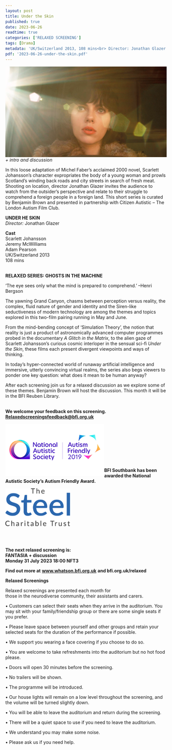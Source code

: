 ```yaml
---
layout: post
title: Under the Skin
published: true
date: 2023-06-26
readtime: true
categories: ['RELAXED SCREENING']
tags: [Drama]
metadata: 'UK/Switzerland 2013, 108 mins<br> Director: Jonathan Glazer'
pdf: '2023-06-26-under-the-skin.pdf'
---
```


<img style="float: left;" src="/img/under-the-skin.png"><br><br><br><br><br><br><br><br><br><br><br>

_+ intro and discussion_

In this loose adaptation of Michel Faber’s acclaimed 2000 novel, Scarlett Johansson’s character expropriates the body of a young woman and prowls Scotland’s winding back roads and city streets in search of fresh meat. Shooting on location, director Jonathan Glazer invites the audience to watch from the outsider’s perspective and relate to their struggle to comprehend a foreign people in a foreign land.
This short series is curated by Benjamin Brown and presented in partnership with Citizen Autistic – The London Autism Film Club.
<br>

**UNDER HE SKIN**  
_Director:_ Jonathan Glazer  

**Cast**  
Scarlett Johansson  
Jeremy McWilliams  
Adam Pearson  
UK/Switzerland 2013  
108 mins  
<br>

**RELAXED SERIES: GHOSTS IN THE MACHINE**  

‘The eye sees only what the mind is prepared to comprehend.’ –Henri Bergson

The yawning Grand Canyon, chasms between perception versus reality, the complex, fluid nature of gender and identity and the Siren-like seductiveness of modern technology are among the themes and topics explored in this two-film pairing running in May and June.

From the mind-bending concept of ‘Simulation Theory’, the notion that reality is just a product of astronomically advanced computer programmes probed in the documentary _A Glitch in the Matrix_, to the alien gaze of Scarlett Johansson’s curious cosmic interloper in the sensual sci-fi _Under the Skin_, these films each present divergent viewpoints and ways of thinking.

In today’s hyper-connected world of runaway artificial intelligence and immersive, utterly convincing virtual realms, the series also begs viewers to ponder one key question: what does it mean to be human anyway?

After each screening join us for a relaxed discussion as we explore some of these themes. Benjamin Brown will host the discussion. This month it will be in the BFI Reuben Library.
<br><br>

**We welcome your feedback on this screening. Relaxedscreeningsfeedback@bfi.org.uk**


<img style="float: left;" src="/img/autistic_society.png"><br><br><br><br><br><br><br><br>
**BFI Southbank has been awarded the National Autistic Society’s Autism Friendly Award.**

<img style="float: left;" src="/img/steel-charitable-trust-logo-01.jpg" width="40%" height="40%"><br><br><br><br><br><br><br><br><br><br>


**The next relaxed screening is:<br>
FANTASIA + discussion  
Monday 31 July 2023 18:00 NFT3**  



**Find out more at**
**www.whatson.bfi.org.uk**
**and bfi.org.uk/relaxed**

**Relaxed Screenings**<br>

Relaxed screenings are presented each month for  
those in the neurodiverse community, their assistants and carers.

• Customers can select their seats when they arrive in the auditorium. You may sit with your family/friendship group or there are some single seats if you prefer.

• Please leave space between yourself and other groups and retain your selected seats for the duration of the performance if possible.

• We support you wearing a face covering if you choose to do so.

• You are welcome to take refreshments into the auditorium but no hot food please.

• Doors will open 30 minutes before the screening.

• No trailers will be shown.

• The programme will be introduced.

• Our house lights will remain on a low level throughout the screening, and the volume will be turned slightly down.

• You will be able to leave the auditorium and return during the screening.

• There will be a quiet space to use if you need to leave the auditorium.

• We understand you may make some noise.

• Please ask us if you need help.
